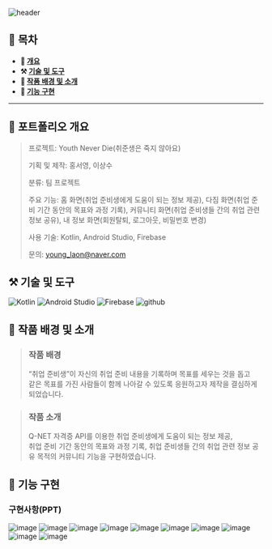 ![header](https://capsule-render.vercel.app/api?type=venom&color=auto&height=150&section=header&text=YouthNeverDie&fontSize=70)

## **📖 목차**

<b>
  
- 📝 [개요](#-포트폴리오-개요)
- ⚒️ [기술 및 도구](#-기술-및-도구)
- 📃 [작품 배경 및 소개](#-작품-배경-및-소개)
- 🔎 [기능 구현](#-기능-구현)
</b>

---

## **📝 포트폴리오 개요**

  > 프로젝트: Youth Never Die(취준생은 죽지 않아요)
  >
  > 기획 및 제작: 홍서영, 이상수
  >
  > 분류: 팀 프로젝트
  >
  > 주요 기능: 홈 화면(취업 준비생에게 도움이 되는 정보 제공), 다짐 화면(취업 준비 기간 동안의 목표와 과정 기록), 커뮤니티 화면(취업 준비생들 간의 취업 관련 정보 공유), 내 정보 화면(회원탈퇴, 로그아웃, 비밀번호 변경)
  >
  > 사용 기술: Kotlin, Android Studio, Firebase 
  >
  > 문의: young_laon@naver.com 

## **⚒️ 기술 및 도구**

![Kotlin](https://img.shields.io/badge/Kotlin-0095D5?&style=for-the-badge&logo=kotlin&logoColor=white) ![Android Studio](https://img.shields.io/badge/Android_Studio-3DDC84?style=for-the-badge&logo=android-studio&logoColor=white) ![Firebase](https://img.shields.io/badge/Firebase-039BE5?style=for-the-badge&logo=Firebase&logoColor=white) ![github](https://img.shields.io/badge/GitHub-100000?style=for-the-badge&logo=github&logoColor=white)

## **📃 작품 배경 및 소개**
> ### 작품 배경
> 
> “취업 준비생”이 자신의 취업 준비 내용을 기록하며 목표를 세우는 것을 돕고<br>같은 목표를 가진 사람들이 함께 나아갈 수 있도록 응원하고자 제작을 결심하게 되었습니다.

> ### 작품 소개
> 
>  Q-NET 자격증 API를 이용한 취업 준비생에게 도움이 되는 정보 제공,<br>취업 준비 기간 동안의 목표와 과정 기록, 취업 준비생들 간의 취업 관련 정보 공유 목적의 커뮤니티 기능을 구현하였습니다.

## **🔎 기능 구현**
### **구현사항(PPT)**
![image](https://github.com/dellogo/YouthNeverDie/assets/93125060/733ccd30-a58a-4335-964c-0828772d3493)
![image](https://github.com/dellogo/YouthNeverDie/assets/93125060/91110ac3-eb88-43b2-a54a-63616f0769b0)
![image](https://github.com/dellogo/YouthNeverDie/assets/93125060/64fdbe89-0607-4ce2-bb8f-213862bdc31c)
![image](https://github.com/dellogo/YouthNeverDie/assets/93125060/e7bd74be-6216-4618-a5fd-0615417bda04)
![image](https://github.com/dellogo/YouthNeverDie/assets/93125060/047af855-4b7e-4624-b79d-f45ea2ad44e1)
![image](https://github.com/dellogo/YouthNeverDie/assets/93125060/a67929b6-3290-4b60-8c49-fbfdd1e94787)
![image](https://github.com/dellogo/YouthNeverDie/assets/93125060/a69e8aab-26e6-41b5-8f1d-997c86cd607b)
![image](https://github.com/dellogo/YouthNeverDie/assets/93125060/58f2e256-cd6a-4fa2-94eb-ca43187f13c7)
![image](https://github.com/dellogo/YouthNeverDie/assets/93125060/431507b1-3c5b-499b-a914-2e145bf07f39)
![image](https://github.com/dellogo/YouthNeverDie/assets/93125060/71ae05a7-ca09-4998-9b67-812f25948997)
